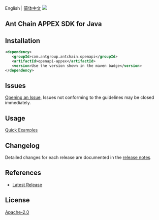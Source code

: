 English | [简体中文](README-CN.md)
![](https://aliyunsdk-pages.alicdn.com/icons/AlibabaCloud.svg)

## Ant Chain APPEX SDK for Java

## Installation

```xml
<dependency>
   <groupId>com.antgroup.antchain.openapi</groupId>
   <artifactId>openapi-appex</artifactId>
   <version>Use the version shown in the maven badge</version>
</dependency>
```

## Issues
[Opening an Issue](https://github.com/alipay/antchain-openapi-prod-sdk/issues/new), Issues not conforming to the guidelines may be closed immediately.

## Usage
[Quick Examples](https://github.com/alipay/antchain-openapi-prod-sdk/blob/master/docs/0-Examples-EN.md#quick-examples)

## Changelog
Detailed changes for each release are documented in the [release notes](./ChangeLog.txt).

## References
* [Latest Release](https://github.com/alipay/antchain-openapi-prod-sdk/)

## License
[Apache-2.0](http://www.apache.org/licenses/LICENSE-2.0)
